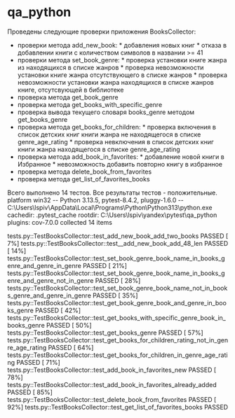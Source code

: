 # qa_python
Проведены следующие проверки приложения BooksCollector:
- проверки метода add_new_book:
        * добавления новых книг 
        * отказа в добавлении книги с количеством символов в  названии >= 41 
- проверки метода set_book_genre:
        * проверка установки книге жанра из находящихся в списке жанров
        * проверка невозможности установки книге жанра отсутствующего в списке жанров
        * проверка невозможности установки жанра находящихся в списке жанров книге, отсутсвующей в библиотеке
- проверка метода get_book_genre
- проверка метода get_books_with_specific_genre
- проверка вывода текущего словаря books_genre методом get_books_genre
- проверка метода  get_books_for_children:
        * проверка включения в список детских книг книги жанра не находящегося в списке genre_age_rating
        * проверка невключения в список детских книг книги жанра находящегося в списке genre_age_rating
- проверка метода add_book_in_favorites:
        * добавление новой книги в Избранное
        * невозможность добавить повторно книгу в избранное
- проверка метода delete_book_from_favorites
- проверка метода get_list_of_favorites_books

Всего выполнено 14 тестов. Все результаты тестов - положительные.
platform win32 -- Python 3.13.5, pytest-8.4.2, pluggy-1.6.0 -- C:\Users\lspiv\AppData\Local\Programs\Python\Python313\python.exe
cachedir: .pytest_cache
rootdir: C:\Users\lspiv\yandex\pytest\qa_python
plugins: cov-7.0.0
collected 14 items

tests.py::TestBooksCollector::test_add_new_book_add_two_books PASSED                                                                     [  7%]
tests.py::TestBooksCollector::test__add_new_book_add_48_len PASSED                                                                       [ 14%]
tests.py::TestBooksCollector::test_set_book_genre_book_name_in_books_genre_and_genre_in_genre PASSED                                     [ 21%]
tests.py::TestBooksCollector::test_set_book_genre_book_name_in_books_genre_and_genre_not_in_genre PASSED                                 [ 28%]
tests.py::TestBooksCollector::test_set_book_genre_book_name_not_in_books_genre_and_genre_in_genre PASSED                                 [ 35%]
tests.py::TestBooksCollector::test_get_book_genre_book_and_genre_in_books_genre PASSED                                                   [ 42%]
tests.py::TestBooksCollector::test_get_books_with_specific_genre_book_in_books_genre PASSED                                              [ 50%]
tests.py::TestBooksCollector::test_get_books_genre PASSED                                                                                [ 57%]
tests.py::TestBooksCollector::test_get_books_for_children_rating_not_in_genre_age_rating PASSED                                          [ 64%]
tests.py::TestBooksCollector::test_get_books_for_children_in_genre_age_rating PASSED                                                     [ 71%]
tests.py::TestBooksCollector::test_add_book_in_favorites_new PASSED                                                                      [ 78%]
tests.py::TestBooksCollector::test_add_book_in_favorites_already_added PASSED                                                            [ 85%]
tests.py::TestBooksCollector::test_delete_book_from_favorites PASSED                                                                     [ 92%]
tests.py::TestBooksCollector::test_get_list_of_favorites_books PASSED        
